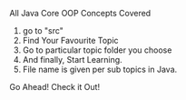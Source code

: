 All Java Core OOP Concepts Covered

1. go to "src"
2. Find Your Favourite Topic
3. Go to particular topic folder you choose
4. And finally, Start Learning.
5. File name is given per sub topics in Java.

Go Ahead! Check it Out!
